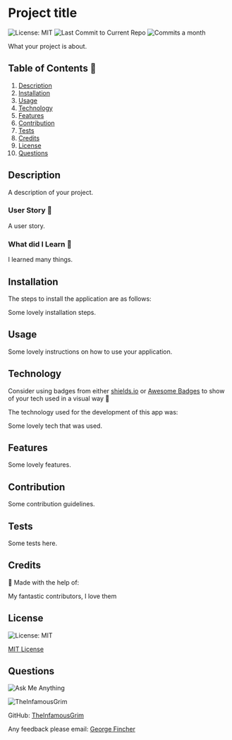 
# Project title

![License: MIT](https://img.shields.io/github/license/TheInfamousGrim/professional-README-generator-node-command-line?color=yellow)
![Last Commit to Current Repo](https://img.shields.io/github/last-commit/TheInfamousGrim/professional-README-generator-node-command-line)
![Commits a month](https://img.shields.io/github/commit-activity/m/TheInfamousGrim/professional-README-generator-node-command-line)

What your project is about.

## Table of Contents 📃

1. [Description](#description)
2. [Installation](#installation)
3. [Usage](#usage)
4. [Technology](#technology)
5. [Features](#features)
6. [Contribution](#contribution)
7. [Tests](#tests)
8. [Credits](#credits)
9. [License](#license)
9. [Questions](#questions)

## Description


A description of your project.

### User Story 👤

A user story.

### What did I Learn 🏫

I learned many things.

## Installation

The steps to install the application are as follows:

Some lovely installation steps.

## Usage

Some lovely instructions on how to use your application.

## Technology

Consider using badges from either [shields.io](https://shields.io/) or [Awesome Badges](https://dev.to/envoy_/150-badges-for-github-pnk#skills) to show of your tech used in a visual way 📛

The technology used for the development of this app was:

Some lovely tech that was used.

## Features

Some lovely features.

## Contribution

Some contribution guidelines.

## Tests

Some tests here.

## Credits

🙏 Made with the help of:

My fantastic contributors, I love them

## License

![License: MIT](https://img.shields.io/github/license/TheInfamousGrim/professional-README-generator-node-command-line?color=yellow)

[MIT License](/LICENSE)

## Questions

![Ask Me Anything](https://img.shields.io/badge/Ask%20me-anything-1abc9c.svg)

<img src="https://avatars.githubusercontent.com/u/89855075?v=4" alt="TheInfamousGrim">

GitHub: [TheInfamousGrim](https://github.com/TheInfamousGrim)

Any feedback please email: [George Fincher](mailto:finchergeorge1@gmail.com)

